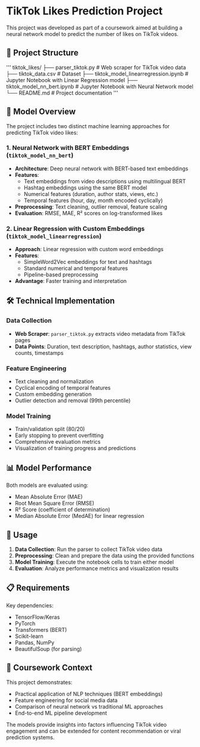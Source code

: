 # TikTok Likes Prediction Project

This project was developed as part of a coursework aimed at building a neural network model to predict the number of likes on TikTok videos.

## 📁 Project Structure
'''
tiktok_likes/
├── parser_tiktok.py # Web scraper for TikTok video data
├── tiktok_data.csv # Dataset
├── tiktok_model_linearregression.ipynb # Jupyter Notebook with Linear Regression model
├── tiktok_model_nn_bert.ipynb # Jupyter Notebook with Neural Network model
└── README.md # Project documentation
'''


## 🧠 Model Overview

The project includes two distinct machine learning approaches for predicting TikTok video likes:

### 1. Neural Network with BERT Embeddings (`tiktok_model_nn_bert`)
- **Architecture**: Deep neural network with BERT-based text embeddings
- **Features**:
  - Text embeddings from video descriptions using multilingual BERT
  - Hashtag embeddings using the same BERT model
  - Numerical features (duration, author stats, views, etc.)
  - Temporal features (hour, day, month encoded cyclically)
- **Preprocessing**: Text cleaning, outlier removal, feature scaling
- **Evaluation**: RMSE, MAE, R² scores on log-transformed likes

### 2. Linear Regression with Custom Embeddings (`tiktok_model_linearregression`)
- **Approach**: Linear regression with custom word embeddings
- **Features**:
  - SimpleWord2Vec embeddings for text and hashtags
  - Standard numerical and temporal features
  - Pipeline-based preprocessing
- **Advantage**: Faster training and interpretation

## 🛠️ Technical Implementation

### Data Collection
- **Web Scraper**: `parser_tiktok.py` extracts video metadata from TikTok pages
- **Data Points**: Duration, text description, hashtags, author statistics, view counts, timestamps

### Feature Engineering
- Text cleaning and normalization
- Cyclical encoding of temporal features
- Custom embedding generation
- Outlier detection and removal (99th percentile)

### Model Training
- Train/validation split (80/20)
- Early stopping to prevent overfitting
- Comprehensive evaluation metrics
- Visualization of training progress and predictions

## 📊 Model Performance

Both models are evaluated using:
- Mean Absolute Error (MAE)
- Root Mean Square Error (RMSE) 
- R² Score (coefficient of determination)
- Median Absolute Error (MedAE) for linear regression

## 🚀 Usage

1. **Data Collection**: Run the parser to collect TikTok video data
2. **Preprocessing**: Clean and prepare the data using the provided functions
3. **Model Training**: Execute the notebook cells to train either model
4. **Evaluation**: Analyze performance metrics and visualization results

## 📋 Requirements

Key dependencies:
- TensorFlow/Keras
- PyTorch
- Transformers (BERT)
- Scikit-learn
- Pandas, NumPy
- BeautifulSoup (for parsing)

## 🎯 Coursework Context

This project demonstrates:
- Practical application of NLP techniques (BERT embeddings)
- Feature engineering for social media data
- Comparison of neural network vs traditional ML approaches
- End-to-end ML pipeline development

The models provide insights into factors influencing TikTok video engagement and can be extended for content recommendation or viral prediction systems.